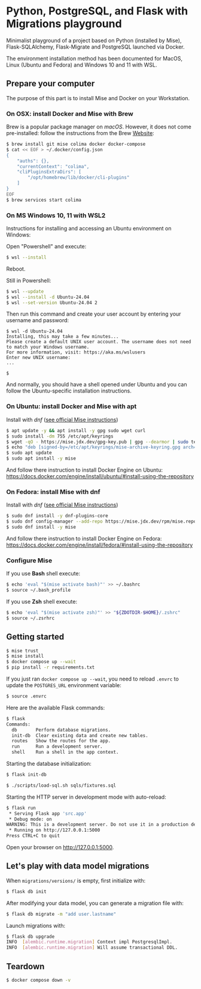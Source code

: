 # Python, PostgreSQL, and Flask with Migrations playground

Minimalist playground of a project based on Python (installed by Mise), Flask-SQLAlchemy, Flask-Migrate and PostgreSQL launched via Docker.

The environment installation method has been documented for MacOS, Linux (Ubuntu and Fedora) and Windows 10 and 11 with WSL.

## Prepare your computer

The purpose of this part is to install Mise and Docker on your Workstation.

### On OSX: install Docker and Mise with Brew

Brew is a popular package manager on *macOS*.
However, it does not come pre-installed: follow the instructions from the Brew [Website](https://brew.sh/index_fr):

```sh
$ brew install git mise colima docker docker-compose
$ cat << EOF > ~/.docker/config.json
{
    "auths": {},
    "currentContext": "colima",
    "cliPluginsExtraDirs": [
        "/opt/homebrew/lib/docker/cli-plugins"
    ]
}
EOF
$ brew services start colima
```

### On MS Windows 10, 11 with WSL2

Instructions for installing and accessing an Ubuntu environment on Windows:

Open "Powershell" and execute:

```sh
$ wsl --install
```

Reboot.

Still in Powershell:

```sh
$ wsl --update
$ wsl --install -d Ubuntu-24.04
$ wsl --set-version Ubuntu-24.04 2
```

Then run this command and create your user account by entering your username and password:

```
$ wsl -d Ubuntu-24.04
Installing, this may take a few minutes...
Please create a default UNIX user account. The username does not need to match your Windows username.
For more information, visit: https://aka.ms/wslusers
Enter new UNIX username:
...

$
```

And normally, you should have a shell opened under Ubuntu and you can follow the Ubuntu-specific installation instructions.

### On Ubuntu: install Docker and Mise with apt

Install with *dnf* ([see official Mise instructions](https://mise.jdx.dev/installing-mise.html#apt))

```sh
$ apt update -y && apt install -y gpg sudo wget curl
$ sudo install -dm 755 /etc/apt/keyrings
$ wget -qO - https://mise.jdx.dev/gpg-key.pub | gpg --dearmor | sudo tee /etc/apt/keyrings/mise-archive-keyring.gpg 1> /dev/null
$ echo "deb [signed-by=/etc/apt/keyrings/mise-archive-keyring.gpg arch=amd64] https://mise.jdx.dev/deb stable main" | sudo tee /etc/apt/sources.list.d/mise.list
$ sudo apt update
$ sudo apt install -y mise
```

And follow there instruction to install Docker Engine on Ubuntu: https://docs.docker.com/engine/install/ubuntu/#install-using-the-repository

### On Fedora: install Mise with dnf

Install with *dnf* ([see official Mise instructions](https://mise.jdx.dev/installing-mise.html#dnf))

```sh
$ sudo dnf install -y dnf-plugins-core
$ sudo dnf config-manager --add-repo https://mise.jdx.dev/rpm/mise.repo
$ sudo dnf install -y mise
```

And follow there instruction to install Docker Engine on Fedora: https://docs.docker.com/engine/install/fedora/#install-using-the-repository



### Configure Mise

If you use **Bash** shell execute:

```sh
$ echo 'eval "$(mise activate bash)"' >> ~/.bashrc
$ source ~/.bash_profile
```

If you use **Zsh** shell execute:

```sh
$ echo 'eval "$(mise activate zsh)"' >> "${ZDOTDIR-$HOME}/.zshrc"
$ source ~/.zsrhrc
```


## Getting started

```sh
$ mise trust
$ mise install
$ docker compose up --wait
$ pip install -r requirements.txt
```

If you just ran `docker compose up --wait`, you need to reload `.envrc` to update the `POSTGRES_URL` environment variable:

```sh
$ source .envrc
```

Here are the available Flask commands:

```sh
$ flask
Commands:
  db       Perform database migrations.
  init-db  Clear existing data and create new tables.
  routes   Show the routes for the app.
  run      Run a development server.
  shell    Run a shell in the app context.
```

Starting the database initialization:

```sh
$ flask init-db
```

```sh
$ ./scripts/load-sql.sh sqls/fixtures.sql
```

Starting the HTTP server in development mode with auto-reload:

```sh
$ flask run
 * Serving Flask app 'src.app'
 * Debug mode: on
WARNING: This is a development server. Do not use it in a production deployment. Use a production WSGI server instead.
 * Running on http://127.0.0.1:5000
Press CTRL+C to quit
```

Open your browser on <http://127.0.0.1:5000>.

## Let's play with data model migrations

When `migrations/versions/` is empty, first initialize with:

```sh
$ flask db init
```

After modifying your data model, you can generate a migration file with:

```sh
$ flask db migrate -m "add user.lastname"
```

Launch migrations with:

```sh
$ flask db upgrade
INFO  [alembic.runtime.migration] Context impl PostgresqlImpl.
INFO  [alembic.runtime.migration] Will assume transactional DDL.
```

## Teardown

```sh
$ docker compose down -v
```
